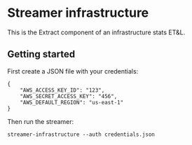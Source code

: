# Streamer infrastructure

This is the Extract component of an infrastructure stats ET&L.

## Getting started

First create a JSON file with your credentials:
```
{
    "AWS_ACCESS_KEY_ID": "123",
    "AWS_SECRET_ACCESS_KEY": "456",
    "AWS_DEFAULT_REGION": "us-east-1"
}
```

Then run the streamer:

```
streamer-infrastructure --auth credentials.json
```
